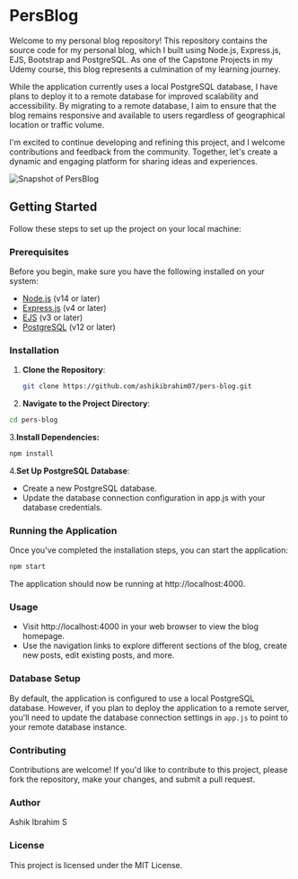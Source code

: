 # PersBlog

Welcome to my personal blog repository! This repository contains the source code for my personal blog, which I built using Node.js, Express.js, EJS, Bootstrap and PostgreSQL. As one of the Capstone Projects in my Udemy course, this blog represents a culmination of my learning journey.

While the application currently uses a local PostgreSQL database, I have plans to deploy it to a remote database for improved scalability and accessibility. By migrating to a remote database, I aim to ensure that the blog remains responsive and available to users regardless of geographical location or traffic volume.

I'm excited to continue developing and refining this project, and I welcome contributions and feedback from the community. Together, let's create a dynamic and engaging platform for sharing ideas and experiences.

![Snapshot of PersBlog](https://example.com/path/to/your/snapshot/image.jpg)

## Getting Started

Follow these steps to set up the project on your local machine:

### Prerequisites

Before you begin, make sure you have the following installed on your system:

- [Node.js](https://nodejs.org/) (v14 or later)
- [Express.js](https://expressjs.com/) (v4 or later)
- [EJS](https://ejs.co/) (v3 or later)
- [PostgreSQL](https://www.postgresql.org/) (v12 or later)


### Installation

1. **Clone the Repository**: 
   ```bash
   git clone https://github.com/ashikibrahim07/pers-blog.git
   ```
   
2. **Navigate to the Project Directory**:
```bash
cd pers-blog
```

3.**Install Dependencies:**
```bash
npm install
```

4.**Set Up PostgreSQL Database**:

- Create a new PostgreSQL database.
- Update the database connection configuration in app.js with your database credentials.
 
### Running the Application
Once you've completed the installation steps, you can start the application:
```bash
npm start
```
The application should now be running at http://localhost:4000.

### Usage
- Visit http://localhost:4000 in your web browser to view the blog homepage.
- Use the navigation links to explore different sections of the blog, create new posts, edit existing posts, and more.
  
### Database Setup
By default, the application is configured to use a local PostgreSQL database. However, if you plan to deploy the application to a remote server, you'll need to update the database connection settings in `app.js` to point to your remote database instance.

### Contributing
Contributions are welcome! If you'd like to contribute to this project, please fork the repository, make your changes, and submit a pull request.

### Author
Ashik Ibrahim S

### License
This project is licensed under the MIT License.
